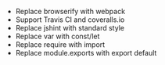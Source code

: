 - Replace browserify with webpack
- Support Travis CI and coveralls.io
- Replace jshint with standard style
- Replace var with const/let
- Replace require with import
- Replace module.exports with export default
